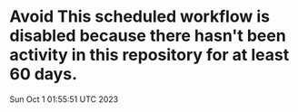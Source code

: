# Avoid This scheduled workflow is disabled because there hasn't been activity in this repository for at least 60 days.
Sun Oct  1 01:55:51 UTC 2023
